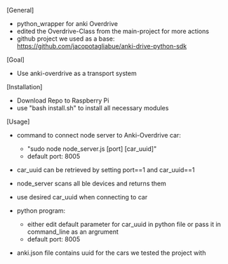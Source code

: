 [General]
- python_wrapper for anki Overdrive
- edited the Overdrive-Class from the main-project for more actions
- github project we used as a base: https://github.com/jacopotagliabue/anki-drive-python-sdk

[Goal]
- Use anki-overdrive as a transport system

[Installation]
- Download Repo to Raspberry Pi
- use "bash install.sh" to install all necessary modules

[Usage]
- command to connect node server to Anki-Overdrive car:
    -   "sudo node node_server.js [port] [car_uuid]"
    -   default port: 8005
- car_uuid can be retrieved by setting port==1 and car_uuid==1
- node_server scans all ble devices and returns them
- use desired car_uuid when connecting to car

- python program:
    - either edit default parameter for car_uuid in python file or pass it in command_line as an argrument
    - default port: 8005
- anki.json file contains uuid for the cars we tested the project with
